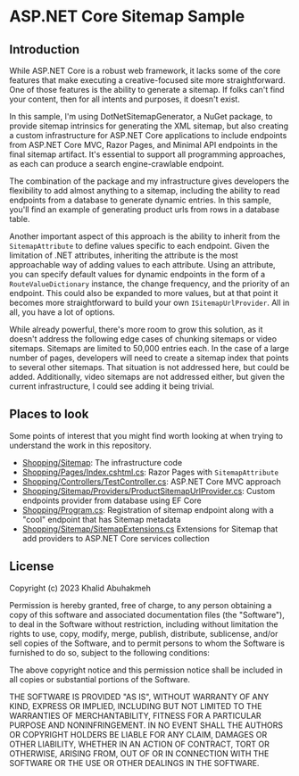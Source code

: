 # ASP.NET Core Sitemap Sample

## Introduction

While ASP.NET Core is a robust web framework, it lacks some of the core features that make executing a creative-focused site more straightforward. One of those features is the ability to generate a sitemap. If folks can't find your content, then for all intents and purposes, it doesn't exist. 

In this sample, I'm using DotNetSitemapGenerator, a NuGet package, to provide sitemap intrinsics for generating the XML sitemap, but also creating a custom infrastructure for ASP.NET Core applications to include endpoints from ASP.NET Core MVC, Razor Pages, and Minimal API endpoints in the final sitemap artifact. It's essential to support all programming approaches, as each can produce a search engine-crawlable endpoint.

The combination of the package and my infrastructure gives developers the flexibility to add almost anything to a sitemap, including the ability to read endpoints from a database to generate dynamic entries. In this sample, you'll find an example of generating product urls from rows in a database table.

Another important aspect of this approach is the ability to inherit from the `SitemapAttribute` to define values specific to each endpoint. Given the limitation of .NET attributes, inheriting the attribute is the most approachable way of adding values to each attribute. Using an attribute, you can specify default values for dynamic endpoints in the form of a `RouteValueDictionary` instance, the change frequency, and the priority of an endpoint. This could also be expanded to more values, but at that point it becomes more straightforward to build your own `ISitemapUrlProvider`. All in all, you have a lot of options. 

While already powerful, there's more room to grow this solution, as it doesn't address the following edge cases of chunking sitemaps or video sitemaps. Sitemaps are limited to 50,000 entries each. In the case of a large number of pages, developers will need to create a sitemap index that points to several other sitemaps. That situation is not addressed here, but could be added. Additionally, video sitemaps are not addressed either, but given the current infrastructure, I could see adding it being trivial.

## Places to look

Some points of interest that you might find worth looking at when trying to understand the work in this repository.

- [Shopping/Sitemap](./Shopping/Sitemap): The infrastructure code
- [Shopping/Pages/Index.cshtml.cs](./Shopping/Pages/Index.cshtml.cs): Razor Pages with `SitemapAttribute`
- [Shopping/Controllers/TestController.cs](./Shopping/Controllers/TestController.cs): ASP.NET Core MVC approach
- [Shopping/Sitemap/Providers/ProductSitemapUrlProvider.cs](./Shopping/Sitemap/Providers/ProductSitemapUrlProvider.cs): Custom endpoints provider from database using EF Core
- [Shopping/Program.cs](./Shopping/Program.cs): Registration of sitemap endpoint along with a "cool" endpoint that has Sitemap metadata
- [Shopping/Sitemap/SitemapExtensions.cs](./Shopping/Sitemap/SitemapExtensions.cs) Extensions for Sitemap that add providers to ASP.NET Core services collection

## License

Copyright (c) 2023 Khalid Abuhakmeh

Permission is hereby granted, free of charge, to any person obtaining a copy
of this software and associated documentation files (the "Software"), to deal
in the Software without restriction, including without limitation the rights
to use, copy, modify, merge, publish, distribute, sublicense, and/or sell
copies of the Software, and to permit persons to whom the Software is
furnished to do so, subject to the following conditions:

The above copyright notice and this permission notice shall be included in all
copies or substantial portions of the Software.

THE SOFTWARE IS PROVIDED "AS IS", WITHOUT WARRANTY OF ANY KIND, EXPRESS OR
IMPLIED, INCLUDING BUT NOT LIMITED TO THE WARRANTIES OF MERCHANTABILITY,
FITNESS FOR A PARTICULAR PURPOSE AND NONINFRINGEMENT. IN NO EVENT SHALL THE
AUTHORS OR COPYRIGHT HOLDERS BE LIABLE FOR ANY CLAIM, DAMAGES OR OTHER
LIABILITY, WHETHER IN AN ACTION OF CONTRACT, TORT OR OTHERWISE, ARISING FROM,
OUT OF OR IN CONNECTION WITH THE SOFTWARE OR THE USE OR OTHER DEALINGS IN THE
SOFTWARE.